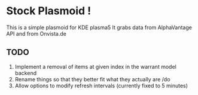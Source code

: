 # Stock Plasmoid !
This is a simple plasmoid for KDE plasma5
It grabs data from AlphaVantage API and from Onvista.de

## TODO 
1. Implement a removal of items at given index in the warrant model backend 
2. Rename things so that they better fit what they actually are /do
3. Allow options to modify refresh intervals (currently fixed to 5 minutes)
